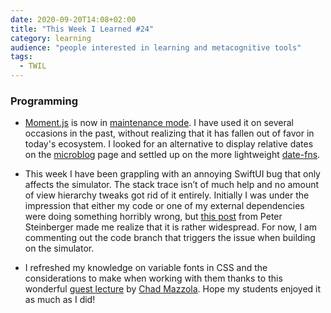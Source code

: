 ```yaml
---
date: 2020-09-20T14:08+02:00
title: "This Week I Learned #24"
category: learning
audience: "people interested in learning and metacognitive tools"
tags:
  - TWIL
---
```


### Programming

- [Moment.js](https://momentjs.com) is now in [maintenance mode](https://momentjs.com/docs/#/-project-status/). I have used it on several occasions in the past, without realizing that it has fallen out of favor in today's ecosystem. I looked for an alternative to display relative dates on the [microblog](/microblog) page and settled up on the more lightweight [date-fns](https://date-fns.org).

- This week I have been grappling with an annoying SwiftUI bug that only affects the simulator. The stack trace isn’t of much help and no amount of view hierarchy tweaks got rid of it entirely. Initially I was under the impression that either my code or one of my external dependencies were doing something horribly wrong, but [this post](https://steipete.com/posts/state-of-swiftui/) from Peter Steinberger made me realize that it is rather widespread. For now, I am commenting out the code branch that triggers the issue when building on the simulator.

- I refreshed my knowledge on variable fonts in CSS and the considerations to make when working with them thanks to this wonderful [guest lecture](https://gist.github.com/ubuwaits/81bd4945c94ab905333a5ce686daca11) by [Chad Mazzola](https://chad.is). Hope my students enjoyed it as much as I did!
